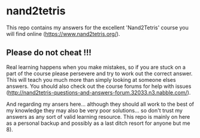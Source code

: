 # nand2tetris

This repo contains my answers for the excellent 'Nand2Tetris' course you will find online (https://www.nand2tetris.org/).

## Please do not cheat !!!

Real learning happens when you make mistakes, so if you are stuck on a part of the course please persevere and try to work out the correct answer. This will teach you much more than simply looking at someone elses answers. You should also check out the course forums for help with issues (http://nand2tetris-questions-and-answers-forum.32033.n3.nabble.com/).

And regarding my ansers here... although they should all work to the best of my knowledge they may also be very poor solutions... so don't trust my answers as any sort of valid learning resource. This repo is mainly on here as a personal backup and possibly as a last ditch resort for anyone but me 8).
